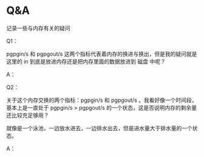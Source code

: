 # Q&A

记录一些与内存有关的疑问



Q1：

pgpgin/s 和 pgpgout/s 这两个指标代表着内存的换进与换出，但是我的疑问就是这里的 in 到底是放进内存还是把内存里面的数据放进到 磁盘 中呢？

A：



Q2：

关于这个内存交换的两个指标：pgpgin/s 和 pgpgout/s 。我看好像一个时间段，基本上是一直处于 pgpgin/s > pgpgout/s 的一个状态，这是否说明内存的剩余量还比较充足够用？

就像是一个泳池，一边放水进去，一边排水出去，但是进水量大于排水量的一个状态。

A：

